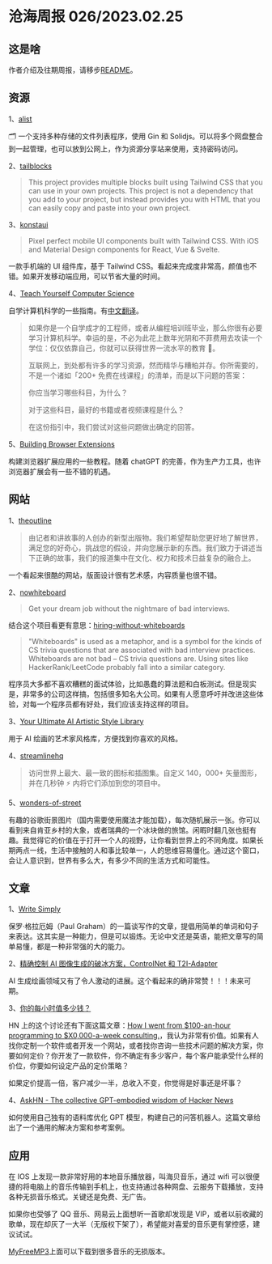 # 沧海周报 026/2023.02.25

## 这是啥

作者介绍及往期周报，请移步[README](https://github.com/theseazhang/weekly_news/blob/main/README.md)。

## 资源

1、[alist](https://alist.nn.ci/zh/)

🗂️ 一个支持多种存储的文件列表程序，使用 Gin 和 Solidjs。可以将多个网盘整合到一起管理，也可以放到公网上，作为资源分享站来使用，支持密码访问。

2、[tailblocks](https://tailblocks.cc/)

> This project provides multiple blocks built using Tailwind CSS that you can use in your own projects. This project is not a dependency that you add to your project, but instead provides you with HTML that you can easily copy and paste into your own project.

3、[konstaui](https://konstaui.com/)

> Pixel perfect mobile UI components built with Tailwind CSS. With iOS and Material Design components for
> React, Vue & Svelte.

一款手机端的 UI 组件库，基于 Tailwind CSS。看起来完成度非常高，颜值也不错。如果开发移动端应用，可以节省大量的时间。

4、[Teach Yourself Computer Science](https://teachyourselfcs.com/)

自学计算机科学的一些指南。有[中文翻译](https://github.com/izackwu/TeachYourselfCS-CN/blob/master/TeachYourselfCS-CN.md)。

> 如果你是一个自学成才的工程师，或者从编程培训班毕业，那么你很有必要学习计算机科学。幸运的是，不必为此花上数年光阴和不菲费用去攻读一个学位：仅仅依靠自己，你就可以获得世界一流水平的教育 💸。
>
> 互联网上，到处都有许多的学习资源，然而精华与糟粕并存。你所需要的，不是一个诸如「200+ 免费在线课程」的清单，而是以下问题的答案：
>
> 你应当学习哪些科目，为什么？
>
> 对于这些科目，最好的书籍或者视频课程是什么？
>
> 在这份指引中，我们尝试对这些问题做出确定的回答。

5、[Building Browser Extensions](https://mattfrisbie.substack.com/)

构建浏览器扩展应用的一些教程。随着 chatGPT 的完善，作为生产力工具，也许浏览器扩展会有一些不错的机遇。

## 网站

1、[theoutline](https://theoutline.com/)

> 由记者和讲故事的人创办的新型出版物。我们希望帮助您更好地了解世界，满足您的好奇心，挑战您的假设，并向您展示新的东西。我们致力于讲述当下正确的故事，我们的报道集中在文化、权力和技术日益复杂的融合上。

一个看起来很酷的网站，版面设计很有艺术感，内容质量也很不错。

2、[nowhiteboard](https://www.nowhiteboard.org/)

> Get your dream job without the nightmare of bad interviews.

结合这个项目看更有意思：[hiring-without-whiteboards](https://github.com/poteto/hiring-without-whiteboards)

> "Whiteboards" is used as a metaphor, and is a symbol for the kinds of CS trivia questions that are associated with bad interview practices. Whiteboards are not bad – CS trivia questions are. Using sites like HackerRank/LeetCode probably fall into a similar category.

程序员大多都不喜欢糟糕的面试体验，比如愚蠢的算法题和白板测试。但是现实是，非常多的公司这样搞，包括很多知名大公司。如果有人愿意呼吁并改进这些体验，对每一个程序员都有好处，我们应该支持这样的项目。

3、[Your Ultimate AI Artistic Style Library](https://lib.kalos.art/)

用于 AI 绘画的艺术家风格库，方便找到你喜欢的风格。

4、[streamlinehq](https://www.streamlinehq.com/)

> 访问世界上最大、最一致的图标和插图集。自定义 140，000+ 矢量图形，并在几秒钟 ⚡️ 内将它们添加到您的项目中。

5、[wonders-of-street](https://neal.fun/wonders-of-street-view/)

有趣的谷歌街景图片（国内需要使用魔法才能加载），每次随机展示一张。你可以看到来自肯亚乡村的大象，或者瑞典的一个冰块做的旅馆。闲暇时翻几张也挺有趣。我觉得它的价值在于打开一个人的视野，让你看到世界上的不同角度。如果长期两点一线，生活中接触的人和事比较单一，人的思维容易僵化。通过这个窗口，会让人意识到，世界有多么大，有多少不同的生活方式和可能性。

## 文章

1、[Write Simply](http://www.paulgraham.com/simply.html)

保罗·格拉厄姆（Paul Graham）的一篇谈写作的文章，提倡用简单的单词和句子来表达。这其实是一种能力，但是可以锻炼。无论中文还是英语，能把文章写的简单易懂，都是一种非常强的大的能力。

2、[精确控制 AI 图像生成的破冰方案，ControlNet 和 T2I-Adapter](https://mp.weixin.qq.com/s/ylVbqeeZc7XUHmrIrNmw9Q)

AI 生成绘画领域又有了令人激动的进展。这个看起来的确非常赞！！！未来可期。

3、[你的每小时值多少钱？](https://news.ycombinator.com/item?id=32701769)

HN 上的这个讨论还有下面这篇文章：[How I went from $100-an-hour programming to $X0,000-a-week consulting.](https://training.kalzumeus.com/newsletters/archive/consulting_1)，我认为非常有价值。如果有人找你定制一个软件或者开发一个网站，或者找你咨询一些技术问题的解决方案，你要如何定价？你开发了一款软件，你不确定有多少客户，每个客户能承受什么样的价位，你要如何设定产品的定价策略？

如果定价提高一倍，客户减少一半，总收入不变，你觉得是好事还是坏事？

4、[AskHN - The collective GPT-embodied wisdom of Hacker News](https://www.patterns.app/blog/2023/02/19/ask-hn-gpt-embeddings-question-answering/)

如何使用自己独有的语料库优化 GPT 模型，构建自己的问答机器人。这篇文章给出了一个通用的解决方案和参考案例。

## 应用

在 IOS 上发现一款非常好用的本地音乐播放器，叫海贝音乐，通过 wifi 可以很便捷的将电脑上的音乐传输到手机上，也支持通过各种网盘、云服务下载播放，支持各种无损音乐格式。关键还是免费、无广告。

如果你也受够了 QQ 音乐、网易云上面想听一首歌却发现是 VIP，或者以前收藏的歌单，现在却灰了一大半（无版权下架了），希望能对喜爱的音乐更有掌控感，建议试试。

[MyFreeMP3](https://tool.liumingye.cn/music/#/)上面可以下载到很多音乐的无损版本。
